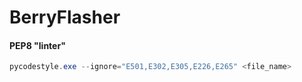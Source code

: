 # BerryFlasher

#### PEP8 "linter"
```powershell
pycodestyle.exe --ignore="E501,E302,E305,E226,E265" <file_name>
```

